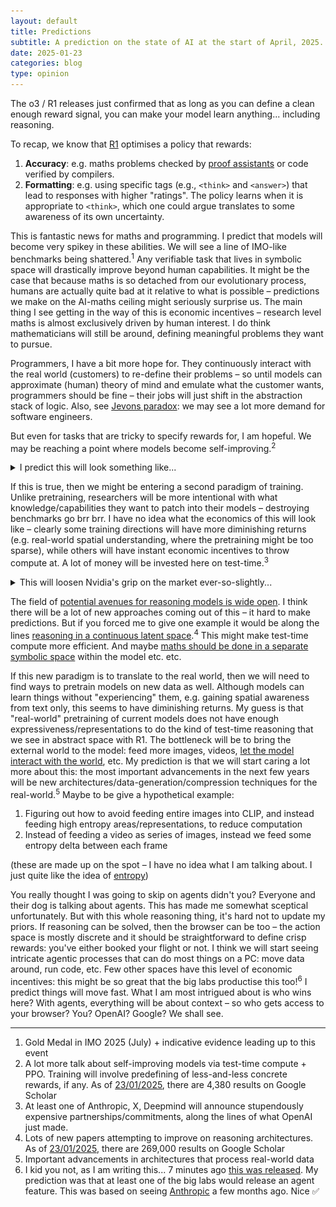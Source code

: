 ```yaml
---
layout: default
title: Predictions
subtitle: A prediction on the state of AI at the start of April, 2025. 
date: 2025-01-23
categories: blog
type: opinion
---
```


The o3 / R1 releases just confirmed that as long as you can define a clean enough reward signal, you can make your model learn anything... including reasoning. 

To recap, we know that [R1](https://arxiv.org/pdf/2501.12948) optimises a policy that rewards: 
1. <strong>Accuracy</strong>: e.g. maths problems checked by [proof assistants](https://en.wikipedia.org/wiki/Lean_(proof_assistant)?useskin=vector) or code verified by compilers. 
2. <strong>Formatting</strong>: e.g. using specific tags (e.g., `<think>` and `<answer>`) that lead to responses with higher "ratings". The policy learns when it is appropriate to `<think>`, which one could argue translates to some awareness of its own uncertainty.

This is fantastic news for maths and programming. I predict that models will become very spikey in these abilities. We will see a line of IMO-like benchmarks being shattered.<sup>1</sup> Any verifiable task that lives in symbolic space will drastically improve beyond human capabilities. It might be the case that because maths is so detached from our evolutionary process, humans are actually quite bad at it relative to what is possible – predictions we make on the AI-maths ceiling might seriously surprise us. The main thing I see getting in the way of this is economic incentives – research level maths is almost exclusively driven by human interest. I do think mathematicians will still be around, defining meaningful problems they want to pursue.

Programmers, I have a bit more hope for. They continuously interact with the real world (customers) to re-define their problems – so until models can approximate (human) theory of mind and emulate what the customer wants, programmers should be fine – their jobs will just shift in the abstraction stack of logic. Also, see [Jevons paradox](https://en.wikipedia.org/wiki/Jevons_paradox?useskin=vector): we may see a lot more demand for software engineers.

But even for tasks that are tricky to specify rewards for, I am hopeful. We may be reaching a point where models become self-improving.<sup>2</sup> 
<details>
<summary>I predict this will look something like... </summary>

<br>

<strong>Sam Altman:</strong> Here is a paragraph. One of our guys in the basement labled this as a great paragraph compared to these other paragraphs. Do you understand why this is so great? 

<br><br>

<strong>Model_1 (set to high Temperature):</strong> Hmm yes, because of the nuanced use of X and Y...

<br><br>

<strong>Sam Altman:</strong> Models_2345, do you agree? 

<br><br>

<strong>Models_2345:</strong> Yes, Yes, No, Yes

<br><br>

<strong>Group Relative Policy Optimization:</strong> I have now learned a bit more about what makes a great paragraph 

<br><br>

<strong>US Gov:</strong> Sam you can't just put people in basements and make them label things.

<br><br>

<strong>Sam Altman:</strong> Model_1, can you just start generating your own questions and verify them with your friends?

<br><br>

<br>

This sounds suspicous. How can a model generate new information in a vaccuum? Why won't it just start making stuff up? Well, this is the answer:

<br>

$$
\mathcal{J}_{\text{GRPO}}(\theta) = \mathbb{E} \bigg[ 
\frac{1}{G} \sum_{i=1}^G \bigg( \min \bigg( \frac{\pi_\theta(o_i|q)}{\pi_{\theta_\text{old}}(o_i|q)} A_i, \, \text{clip}\bigg(\frac{\pi_\theta(o_i|q)}{\pi_{\theta_\text{old}}(o_i|q)}, 1-\epsilon, 1+\epsilon \bigg) A_i \bigg) 
- \beta D_\text{KL}(\pi_\theta \| \pi_\text{ref}) \bigg) \bigg]
$$

<br>
This is GRPO. It's the recipe for what we did above: we count the votes of our friends to tell us by how much, and in what direction, to update our model weights. We penalise the policy, $\pi_\theta$ – unlike in PPO, the model here itself is the policy – when it:

<br><br>
<ol>
    <li>Updates too quickly from the previous policy, $\pi_{\theta_\text{old}}$</li>
    <li>Deviates too far from the pre-trained policy, $\pi_\text{ref}$</li>
</ol>

So the model tests new explanations, while anchoring to "ground-truth" from the pre-training. My hypothesis (and this is getting really pseudoscientific) is that this method forces the model to:

<br><br>
<ol>
    <li>Generate plausible explanations, which may not have emerged explicitly or strongly enough from the training distribution</li>
    <li>Verify those explanations by generalising from the "ground-truth" pre-training</li>
    <li>Reinforce those explanations by updating its policy. This "patches" up areas where the training distribution is sparse in data, but are still compatible/generalise from the pretraining</li>
</ol>

<br>
(please send me papers to confirm my biases! :)

<br><br>
If you find this interesting, here are some more thoughts on why reasoning might work very well. Firstly, it should be noted that the structure of reasoning these models exhibit wasn't explicitly forced onto them. It emerges naturally. My guess is that what PPO is doing is telling the model: here is a query from your pretraining, and here is a response, also from your pretraining. You can assume these are true. Find the lowest energy path (reasoning) between these, across the pretraining landscape. Now let's reinforce this path so that you don't have to even think about it anymore. i.e. pay energy on MC sampling so that you can do System 2 thinking, and move it into System 1. So my bet is that pretraining contains sufficiently expressive representations to do this.
<br><br>

---
</details>

If this is true, then we might be entering a second paradigm of training. Unlike pretraining, researchers will be more intentional with what knowledge/capabilities they want to patch into their models – destroying benchmarks go brr brr. I have no idea what the economics of this will look like – clearly some training directions will have more diminishing returns (e.g. real-world spatial understanding, where the pretraining might be too sparse), while others will have instant economic incentives to throw compute at. A lot of money will be invested here on test-time.<sup>3</sup> 

 <details><summary>This will loosen Nvidia's grip on the market ever-so-slightly...</summary>

<br>   

Inference models (e.g. Groq) require less high-bandwidth memory (i.e. moving weights between VRAM and CPU). Nvidia is very good at this – to the extent that buying an Nvidia GPU is less expensive than getting an AMD GPU for free and paying for its energy costs. The point is, this will be less of a bottleneck in inference chips, so others can compete harder. I also want to add that this is not financial advice... here is a list of companies that stand to benefit from scaling data-centres:

<img src="/assets/images/posts/2025-01-23/semiconductor_table.png" alt="Semiconductor companies table" style="width: 75%; margin: 20px 0;">

<br>  
---

</details>



The field of [potential avenues for reasoning models is wide open](https://www.youtube.com/live/H3TnTxVKIOQ?si=L-VSeJ61DBSvGZh_&t=2433). I think there will be a lot of new approaches coming out of this – it hard to make predictions. But if you forced me to give one example it would be along the lines [reasoning in a continuous latent space](https://arxiv.org/html/2412.06769v1).<sup>4</sup> This might make test-time compute more efficient. And maybe [maths should be done in a separate symbolic space](https://www.youtube.com/live/H3TnTxVKIOQ?si=Rpb1ECLJLPU0mZMr&t=3081)  within the model etc. etc.


If this new paradigm is to translate to the real world, then we will need to find ways to pretrain models on new data as well. Although models can learn things without "experiencing" them, e.g. gaining spatial awareness from text only, this seems to have diminishing returns. My guess is that "real-world" pretraining of current models does not have enough expressiveness/representations to do the kind of test-time reasoning that we see in abstract space with R1. The bottleneck will be to bring the external world to the model: feed more images, videos, [let the model interact with the world](https://www.inference.vc/untitled/), etc. My prediction is that we will start caring a lot more about this: the most important advancements in the next few years will be new architectures/data-generation/compression techniques for the real-world.<sup>5</sup> Maybe to be give a hypothetical example: 

1. Figuring out how to avoid feeding entire images into CLIP, and instead feeding high entropy areas/representations, to reduce computation
2. Instead of feeding a video as series of images, instead we feed some entropy delta between each frame

(these are made up on the spot – I have no idea what I am talking about. I just quite like the idea of [entropy](https://arxiv.org/pdf/2412.09871))


You really thought I was going to skip on agents didn't you? Everyone and their dog is talking about agents. This has made me somewhat sceptical unfortunately. But with this whole reasoning thing, it's hard not to update my priors. If reasoning can be solved, then the browser can be too – the action space is mostly discrete and it should be straightforward to define crisp rewards: you've either booked your flight or not. I think we will start seeing intricate agentic processes that can do most things on a PC: move data around, run code, etc. Few other spaces have this level of economic incentives: this might be so great that the big labs productise this too!<sup>6</sup> I predict things will move fast. What I am most intrigued about is who wins here? With agents, everything will be about context – so who gets access to your browser? You? OpenAI? Google? We shall see.

---

1. Gold Medal in IMO 2025 (July) + indicative evidence leading up to this event
2. A lot more talk about self-improving models via test-time compute + PPO. Training will involve predefining of less-and-less concrete rewards, if any. As of [23/01/2025](https://scholar.google.com/scholar?hl=en&as_sdt=0%2C5&q=self-improving+chain+of+thought&btnG=), there are 4,380 results on Google Scholar
3. At least one of Anthropic, X, Deepmind will announce stupendously expensive partnerships/commitments, along the lines of what OpenAI just made. 
4. Lots of new papers attempting to improve on reasoning architectures. As of [23/01/2025](https://scholar.google.com/scholar?hl=en&as_sdt=0%2C5&q=chain+of+thought+reasoning+architecture&btnG=), there are 269,000 results on Google Scholar
5. Important advancements in architectures that process real-world data
6. I kid you not, as I am writing this... 7 minutes ago [this was released](https://techcrunch.com/2025/01/23/openai-launches-operator-an-ai-agent-that-performs-tasks-autonomously/). My prediction was that at least one of the big labs would release an agent feature. This was based on seeing [Anthropic](https://techcrunch.com/2024/10/22/anthropics-new-ai-can-control-your-pc/) a few months ago. Nice ✅
